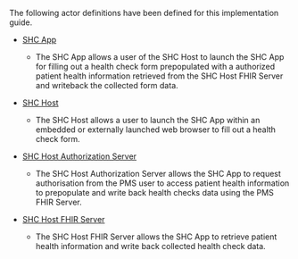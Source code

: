 The following actor definitions have been defined for this implementation guide. 

- [SHC App](ActorDefinition-SHCApp.html)
    - The SHC App allows a user of the SHC Host to launch the SHC App for filling out a health check form prepopulated with a authorized patient health information retrieved from the SHC Host FHIR Server and writeback the collected form data.

- [SHC Host](ActorDefinition-SHCHost.html)
    - The SHC Host allows a user to launch the SHC App within an embedded or externally launched web browser to fill out a health check form.
    
- [SHC Host Authorization Server](ActorDefinition-SHCHostAuthorizationServer.html)
    - The SHC Host Authorization Server allows the SHC App to request authorisation from the PMS user to access patient health information to prepopulate and write back health checks data using the PMS FHIR Server.

- [SHC Host FHIR Server](ActorDefinition-SHCHostFHIRServer.html)
    - The SHC Host FHIR Server allows the SHC App to retrieve patient health information and write back collected health check data.

